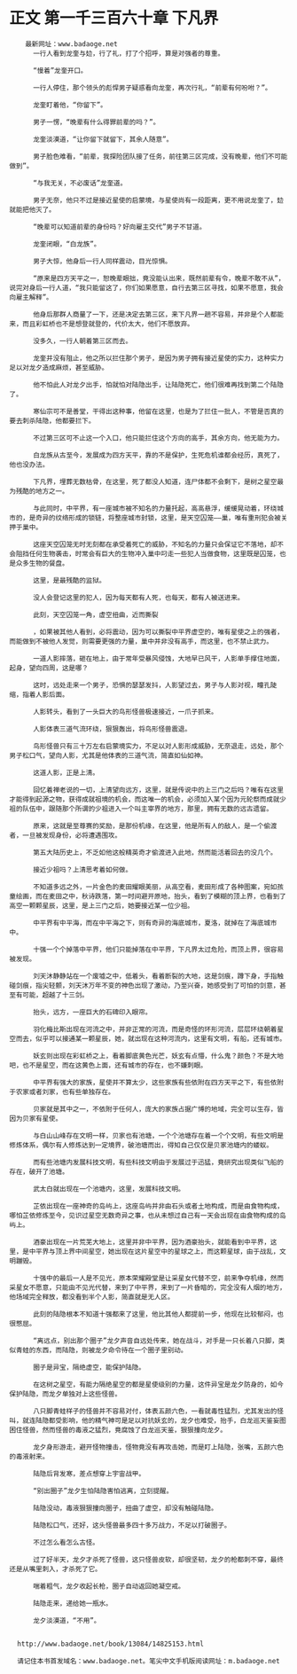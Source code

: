 # 正文 第一千三百六十章 下凡界
        最新网址：www.badaoge.net
          一行人看到龙奎与攰，行了礼，打了个招呼，算是对强者的尊重。
      
          “慢着”龙奎开口。
      
          一行人停住，那个领头的彪悍男子疑惑看向龙奎，再次行礼，“前辈有何吩咐？”。
      
          龙奎盯着他，“你留下”。
      
          男子一愣，“晚辈有什么得罪前辈的吗？”。
      
          龙奎淡漠道，“让你留下就留下，其余人随意”。
      
          男子脸色难看，“前辈，我探险团队接了任务，前往第三区完成，没有晚辈，他们不可能做到”。
      
          “与我无关，不必废话”龙奎道。
      
          男子无奈，他只不过是接近星使的启蒙境，与星使尚有一段距离，更不用说龙奎了，攰就能把他灭了。
      
          “晚辈可以知道前辈的身份吗？好向雇主交代”男子不甘道。
      
          龙奎闭眼，“白龙族”。
      
          男子大惊，他身后一行人同样震动，目光惊惧。
      
          “原来是四方天平之一，恕晚辈眼拙，竟没能认出来，既然前辈有令，晚辈不敢不从”，说完对身后一行人道，“我只能留这了，你们如果愿意，自行去第三区寻找，如果不愿意，我会向雇主解释”。
      
          他身后那群人商量了一下，还是决定去第三区，来下凡界一趟不容易，并非是个人都能来，而且彩虹桥也不是想登就登的，代价太大，他们不愿放弃。
      
          没多久，一行人朝着第三区而去。
      
          龙奎并没有阻止，他之所以拦住那个男子，是因为男子拥有接近星使的实力，这种实力足以对龙夕造成麻烦，甚至威胁。
      
          他不怕此人对龙夕出手，怕就怕对陆隐出手，让陆隐死亡，他们很难再找到第二个陆隐了。
      
          寒仙宗可不是善堂，干得出这种事，他留在这里，也是为了拦住一批人，不管是否真的要去刺杀陆隐，他都要拦下。
      
          不过第三区可不止这一个入口，他只能拦住这个方向的高手，其余方向，他无能为力。
      
          白龙族从古至今，发展成为四方天平，靠的不是保护，生死危机谁都会经历，真死了，他也没办法。
      
          下凡界，埋葬无数枯骨，在这里，死了都没人知道，连尸体都不会剩下，是树之星空最为残酷的地方之一。
      
          与此同时，中平界，有一座城市被不知名的力量托起，高高悬浮，缓缓晃动着，环绕城市的，是奇异的纹络形成的锁链，将整座城市封锁，这里，是天空囚笼——巢，唯有重刑犯会被关押于巢中。
      
          这座天空囚笼无时无刻都在承受着死亡的威胁，不知名的力量只会保证它不落地，却不会阻挡任何生物袭击，时常会有巨大的生物冲入巢中叼走一些犯人当做食物，这里既是囚笼，也是众多生物的餐盘。
      
          这里，是最残酷的监狱。
      
          没人会登记这里的犯人，因为每天都有人死，也每天，都有人被送进来。
      
          此刻，天空囚笼一角，虚空扭曲，近而撕裂
      
          ，如果被其他人看到，必将震动，因为可以撕裂中平界虚空的，唯有星使之上的强者，而能做到不被他人发觉，则需要更强的力量，巢中并非没有高手，而这里，也不禁止武力。
      
          一道人影摔落，砸在地上，由于常年受暴风侵蚀，大地早已风干，人影单手撑住地面，起身，望向四周，这是哪？
      
          这时，远处走来一个男子，恐惧的瑟瑟发抖，人影望过去，男子与人影对视，瞳孔陡缩，指着人影后面。
      
          人影转头，看到了一头巨大的鸟形怪兽极速接近，一爪子抓来。
      
          人影体表三道气流环绕，狠狠轰出，将鸟形怪兽震退。
      
          鸟形怪兽只有三十万左右启蒙境实力，不足以对人影形成威胁，无奈退走，远处，那个男子松口气，望向人影，尤其是他体表的三道气流，简直如仙如神。
      
          这道人影，正是上清。
      
          回忆着禅老说的一切，上清望向远方，这里，就是传说中的上三门之后吗？唯有在这里才能得到起源之物，获得成就祖境的机会，而这唯一的机会，必须加入某个因为元轮祭而成就少祖的队伍中，跟随那个所谓的少祖进入一个叫主宰界的地方，那里，拥有无数的远古遗留。
      
          原来，这就是至尊赛的奖励，是那份机缘，在这里，他是所有人的敌人，是一个偷渡者，一旦被发现身份，必将遭遇围攻。
      
          第五大陆历史上，不乏如他这般精英奇才偷渡进入此地，然而能活着回去的没几个。
      
          接近少祖吗？上清思考着如何做。
      
          不知道多远之外，一片金色的麦田耀眼美丽，从高空看，麦田形成了各种图案，宛如孩童绘画，而在麦田之中，秋诗跌落，第一时间避开原地，抬头，看到了模糊的顶上界，也看到了高空一颗颗星辰，这里，是上三门之后，她要接近某一位少祖。
      
          中平界有中平海，而在中平海之下，则有奇异的海底城市，夏洛，就掉在了海底城市中。
      
          十强一个个掉落中平界，他们只能掉落在中平界，下凡界太过危险，而顶上界，很容易被发现。
      
          刘天沐静静站在一个废墟之中，低着头，看着断裂的大地，这是剑痕，蹲下身，手指触碰剑痕，指尖轻颤，刘天沐万年不变的神色出现了激动，乃至兴奋，她感受到了可怕的剑意，甚至有可能，超越了十三剑。
      
          抬头，远方，一座巨大的石碑印入眼帘。
      
          羽化梅比斯出现在河流之中，并非正常的河流，而是奇怪的环形河流，层层环绕朝着星空而去，似乎可以接通某一颗星辰，她，就出现在这种河流内，这里有文明，有船，还有城市。
      
          妖玄则出现在彩虹桥之上，看着脚底黄色光芒，妖玄有点懵，什么鬼？颜色？不是大地吧，也不是星空，而在这黄色上面，还有城市的存在，也不嫌刺眼。
      
          中平界有强大的家族，星使并不算太少，这些家族有些依附在四方天平之下，有些依附于农家或者刘家，也有些单独存在。
      
          贝家就是其中之一，不依附于任何人，庞大的家族占据广博的地域，完全可以生存，皆因为贝家有星使。
      
          与白山山峰存在文明一样，贝家也有池塘，一个个池塘存在着一个个文明，有些文明是修炼体系，偶尔有人修炼达到一定境界，破池塘而出，得知自己仅仅是贝家池塘内的蝼蚁。
      
          而有些池塘内发展科技文明，有些科技文明由于发展过于迅猛，竟研究出现类似飞船的存在，破开了池塘。
      
          武太白就出现在一个池塘内，这里，发展科技文明。
      
          芷依出现在一座神奇的岛屿上，这座岛屿并非由石头或者土地构成，而是由食物构成，哪怕芷依修炼至今，见识过星空无数奇异之事，也从未想过自己有一天会出现在由食物构成的岛屿上。
      
          酒豪出现在一片荒芜大地上，这里并非中平界，因为酒豪抬头，就能看到中平界，这里，是中平界与顶上界中间星空，她出现在这片星空中的星球之上，而这颗星球，由于战乱，文明蹦毁。
      
          十强中的最后一人是不见光，原本荣耀殿堂是让采星女代替不空，前来争夺机缘，然而采星女不愿意，只能由不见光代替，来到了中平界，来到了一片昏暗的，完全没有人烟的地方，他场域完全释放，都没看到半个人影，简直就是无人区。
      
          此刻的陆隐根本不知道十强都来了这里，他比其他人都提前一步，他现在比较郁闷，也很憋屈。
      
          “离远点，别出那个圈子”龙夕声音自远处传来，她在战斗，对手是一只长着八只脚，类似青蛙的东西，而陆隐，则被龙夕命令待在一个圈子里别动。
      
          圈子是异宝，隔绝虚空，能保护陆隐。
      
          在这树之星空，有能力隔绝星空的都是星使级别的力量，这件异宝是龙夕防身的，如今保护陆隐，而龙夕单独对上这些怪兽。
      
          八只脚青蛙样子的怪兽并不容易对付，体表五颜六色，一看就毒性猛烈，尤其发出的怪叫，就连陆隐都受影响，他的精气神可是足以对抗妖玄的，龙夕也难受，抬手，白龙巡天鉴妄图困住怪兽，然而怪兽的毒液之猛烈，竟腐蚀了白龙巡天鉴，狠狠撞向龙夕。
      
          龙夕身形游走，避开怪物撞击，怪物竟没有再攻击她，而是盯上陆隐，张嘴，五颜六色的毒液射来。
      
          陆隐后背发寒，差点想穿上宇宙战甲。
      
          “别出圈子”龙夕生怕陆隐害怕逃离，立刻提醒。
      
          陆隐没动，毒液狠狠撞向圈子，扭曲了虚空，却没有触碰陆隐。
      
          陆隐松口气，还好，这头怪兽最多四十多万战力，不足以打破圈子。
      
          不过怎么看怎么古怪。
      
          过了好半天，龙夕才杀死了怪兽，这只怪兽皮软，却很坚韧，龙夕的枪都刺不穿，最终还是从嘴里刺入，才杀死了它。
      
          喘着粗气，龙夕收起长枪，圈子自动返回她凝空戒。
      
          陆隐走来，递给她一瓶水。
      
          龙夕淡漠道，“不用”。
      
      
      http://www.badaoge.net/book/13084/14825153.html
      
      请记住本书首发域名：www.badaoge.net。笔尖中文手机版阅读网址：m.badaoge.net